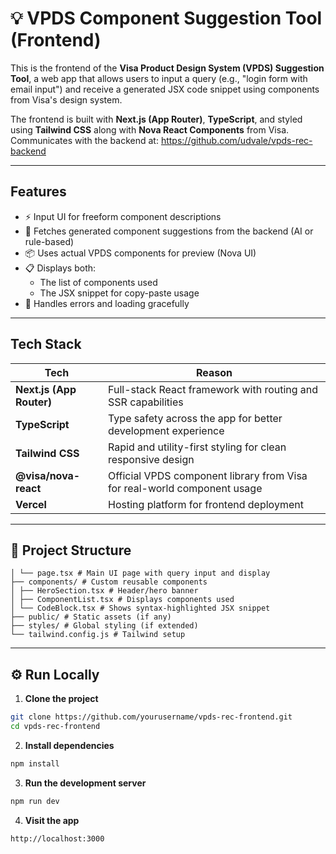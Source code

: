 # 💡 VPDS Component Suggestion Tool (Frontend)

This is the frontend of the **Visa Product Design System (VPDS) Suggestion Tool**, a web app that allows users to input a query (e.g., "login form with email input") and receive a generated JSX code snippet using components from Visa's design system.

The frontend is built with **Next.js (App Router)**, **TypeScript**, and styled using **Tailwind CSS** along with **Nova React Components** from Visa. Communicates with the backend at: https://github.com/udvale/vpds-rec-backend

---

## Features
- ⚡️ Input UI for freeform component descriptions
- 🧠 Fetches generated component suggestions from the backend (AI or rule-based)
- 📦 Uses actual VPDS components for preview (Nova UI)
- 📋 Displays both:
  - The list of components used
  - The JSX snippet for copy-paste usage
- 🧪 Handles errors and loading gracefully

---

## Tech Stack

| Tech                | Reason                                                                 |
|---------------------|------------------------------------------------------------------------|
| **Next.js (App Router)** | Full-stack React framework with routing and SSR capabilities        |
| **TypeScript**       | Type safety across the app for better development experience          |
| **Tailwind CSS**     | Rapid and utility-first styling for clean responsive design            |
| **@visa/nova-react** | Official VPDS component library from Visa for real-world component usage |
| **Vercel**           | Hosting platform for frontend deployment                              |

---

## 📁 Project Structure
```├── app/ # Next.js pages and routing (App Router)
│ └── page.tsx # Main UI page with query input and display
├── components/ # Custom reusable components
│ ├── HeroSection.tsx # Header/hero banner
│ ├── ComponentList.tsx # Displays components used
│ └── CodeBlock.tsx # Shows syntax-highlighted JSX snippet
├── public/ # Static assets (if any)
├── styles/ # Global styling (if extended)
└── tailwind.config.js # Tailwind setup
```

---

## ⚙️ Run Locally
1. **Clone the project**
```bash
git clone https://github.com/yourusername/vpds-rec-frontend.git
cd vpds-rec-frontend
```
2. **Install dependencies**
```bash
npm install
```
3. **Run the development server**
```bash
npm run dev
```
4. **Visit the app**
```bash
http://localhost:3000
```


